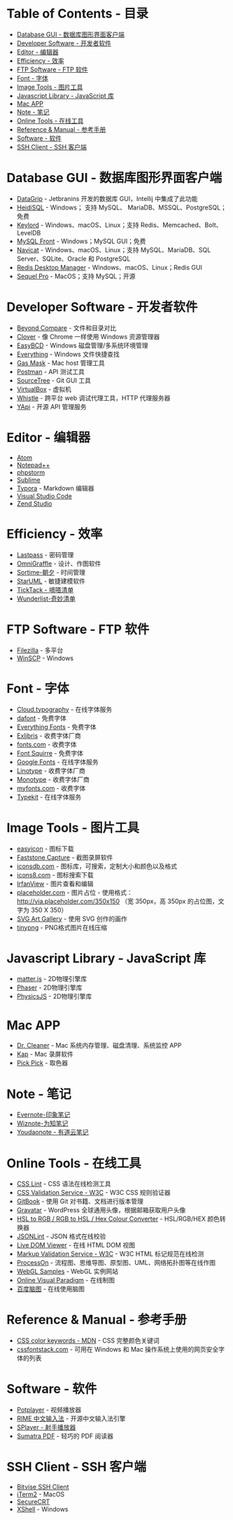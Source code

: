 Table of Contents - 目录
=================
   * [Database GUI - 数据库图形界面客户端](#database-gui--数据库图形界面客户端)
   * [Developer Software - 开发者软件](#developer-software--开发者软件)
   * [Editor - 编辑器](#editor--编辑器)
   * [Efficiency - 效率](#efficiency--效率)
   * [FTP Software - FTP 软件](#ftp-software--ftp-软件)
   * [Font - 字体](#font--字体)
   * [Image Tools - 图片工具](#image-tools--图片工具)
   * [Javascript Library - JavaScript 库](#javascript-library--javascript-库)
   * [Mac APP](#mac-app)
   * [Note - 笔记](#note--笔记)
   * [Online Tools - 在线工具](#online-tools--在线工具)
   * [Reference &amp; Manual - 参考手册](#reference--manual--参考手册)
   * [Software - 软件](#software--软件)
   * [SSH Client - SSH 客户端](#ssh-client--ssh-客户端)



# Database GUI - 数据库图形界面客户端
- [DataGrip](https://www.jetbrains.com/datagrip/) - Jetbranins 开发的数据库 GUI，Intellij 中集成了此功能
- [HeidiSQL](https://www.heidisql.com/) -  Windows； 支持 MySQL、 MariaDB、MSSQL、PostgreSQL；免费
- [Keylord](https://protonail.com/) -  Windows、macOS、Linux；支持 Redis、Memcached、Bolt、LevelDB
- [MySQL Front](http://www.mysqlfront.de/) - Windows；MySQL GUI；免费
- [Navicat](https://navicat.com) - Windows、macOS、Linux；支持 MySQL、MariaDB、SQL Server、SQLite、Oracle 和 PostgreSQL
- [Redis Desktop Manager](https://redisdesktop.com/) - Windows、macOS、Linux；Redis GUI
- [Sequel Pro](http://www.sequelpro.com/) - MacOS；支持 MySQL；开源



# Developer Software - 开发者软件
- [Beyond Compare](http://scootersoftware.com/) - 文件和目录对比
- [Clover](http://cn.ejie.me/) - 像 Chrome 一样使用 Windows 资源管理器
- [EasyBCD](http://neosmart.net/EasyBCD/) - Windows 磁盘管理/多系统环境管理
- [Everything](http://www.voidtools.com/) - Windows 文件快捷查找
- [Gas Mask](http://clockwise.ee/) - Mac host 管理工具
- [Postman](https://www.getpostman.com/) - API 测试工具
- [SourceTree](https://www.sourcetreeapp.com/) - Git GUI 工具
- [VirtualBox](https://www.virtualbox.org/) - 虚拟机
- [Whistle](http://wproxy.org/) - 跨平台 web 调试代理工具，HTTP 代理服务器
- [YApi](https://hellosean1025.github.io/yapi/) -  开源 API 管理服务



# Editor - 编辑器
- [Atom](https://atom.io/)
- [Notepad++](https://notepad-plus-plus.org/)
- [phpstorm](https://www.jetbrains.com/phpstorm/)
- [Sublime](https://www.sublimetext.com/)
- [Typora](https://typora.io/) - Markdown 编辑器
- [Visual Studio Code](https://code.visualstudio.com/)
- [Zend Studio](http://www.zend.com/en/products/studio)



# Efficiency - 效率
- [Lastpass](https://www.lastpass.com/) - 密码管理
- [OmniGraffle](https://www.omnigroup.com/omnigraffle) - 设计、作图软件
- [Sortime-朝夕](https://www.sortime.com/) - 时间管理
- [StarUML](http://staruml.io/) - 敏捷建模软件
- [TickTack - 嘀嗒清单](https://www.dida365.com)
- [Wunderlist-奇妙清单](https://www.wunderlist.com/)



# FTP Software - FTP 软件
- [Filezilla](https://filezilla-project.org/) - 多平台
- [WinSCP](https://winscp.net) - Windows



# Font - 字体
- [Cloud.typography](https://www.typography.com/cloud/welcome/) - 在线字体服务
- [dafont](https://www.dafont.com/) - 免费字体
- [Everything Fonts](https://everythingfonts.com/) - 免费字体
- [Exljbris](https://www.exljbris.com/) - 收费字体厂商
- [fonts.com](https://www.fonts.com/) - 收费字体
- [Font Squirre](https://www.fontsquirrel.com/) - 免费字体
- [Google Fonts](https://www.google.com/fonts) - 在线字体服务
- [Linotype](https://www.linotype.com/) - 收费字体厂商
- [Monotype](http://www.monotype.com/) - 收费字体厂商
- [myfonts.com](http://www.myfonts.com/) - 收费字体
- [Typekit](https://typekit.com/) - 在线字体服务



# Image Tools - 图片工具
- [easyicon](http://www.easyicon.net/) - 图标下载
- [Faststone Capture](http://faststone.org/) - 截图录屏软件
- [iconsdb.com](https://www.iconsdb.com/) - 图标库，可搜索，定制大小和颜色以及格式
- [icons8.com](https://icons8.com/) - 图标搜索下载
- [IrfanView](http://www.irfanview.com/) - 图片查看和编辑
- [placeholder.com](https://placeholder.com/) - 图片占位 - 使用格式：http://via.placeholder.com/350x150 （宽 350px，高 350px 的占位图，文字为 350 X 350）
- [SVG Art Gallery](http://www1.plurib.us/svg_gallery/) - 使用 SVG 创作的画作
- [tinypng](https://tinypng.com/) - PNG格式图片在线压缩



# Javascript Library - JavaScript 库
- [matter.js](http://brm.io/matter-js/) - 2D物理引擎库
- [Phaser](http://phaser.io/) - 2D物理引擎库
- [PhysicsJS](http://wellcaffeinated.net/PhysicsJS/) - 2D物理引擎库



# Mac APP
- [Dr. Cleaner](https://www.drcleaner.com/) - Mac 系统内存管理、磁盘清理、系统监控 APP
- [Kap](https://getkap.co/) - Mac 录屏软件
- [Pick Pick](https://meniny.cn/) - 取色器



# Note - 笔记
- [Evernote-印象笔记](https://www.yinxiang.com/)
- [Wiznote-为知笔记](http://www.wiz.cn/)
- [Youdaonote - 有道云笔记](http://note.youdao.com/)



# Online Tools - 在线工具
- [CSS Lint](http://csslint.net/) - CSS 语法在线检测工具
- [CSS Validation Service - W3C](http://jigsaw.w3.org/css-validator/) - W3C CSS 规则验证器
- [GitBook](https://www.gitbook.com/) - 使用 Git 对书籍、文档进行版本管理
- [Gravatar](https://en.gravatar.com/) - WordPress 全球通用头像，根据邮箱获取用户头像
- [HSL to RGB / RGB to HSL / Hex Colour Converter](http://serennu.com/colour/hsltorgb.php) - HSL/RGB/HEX 颜色转换器
- [JSONLint](https://jsonlint.com/) - JSON 格式在线校验
- [Live DOM Viewer](https://software.hixie.ch/utilities/js/live-dom-viewer/) - 在线 HTML DOM 视图
- [Markup Validation Service - W3C](https://validator.w3.org/) - W3C HTML 标记规范在线检测
- [ProcessOn](https://www.processon.com/) - 流程图、思维导图、原型图、UML、网络拓扑图等在线作图
- [WebGL Samples](http://webglsamples.org/) - WebGL 实例网站
- [Online Visual Paradigm](https://online.visual-paradigm.com) - 在线制图
- [百度脑图](https://naotu.baidu.com/) - 在线使用脑图



# Reference & Manual - 参考手册
- [CSS color keywords - MDN](https://developer.mozilla.org/en-US/docs/Web/CSS/color_value#Color_keywords) - CSS 完整颜色关键词
- [cssfontstack.com](https://www.cssfontstack.com/) - 可用在 Windows 和 Mac 操作系统上使用的网页安全字体的列表



# Software - 软件
- [Potplayer](http://potplayer.daum.net) - 视频播放器
- [RIME 中文输入法](https://rime.im/) - 开源中文输入法引擎
- [SPlayer - 射手播放器](https://splayer.org/)
- [Sumatra PDF](https://www.sumatrapdfreader.org/download-free-pdf-viewer.html) - 轻巧的 PDF 阅读器



# SSH Client - SSH 客户端
- [Bitvise SSH Client](https://www.bitvise.com)
- [iTerm2](https://iterm2.com/) - MacOS
- [SecureCRT](https://www.vandyke.com/products/securecrt/)
- [XShell](http://www.netsarang.com/products/xsh_overview.html) - Windows
